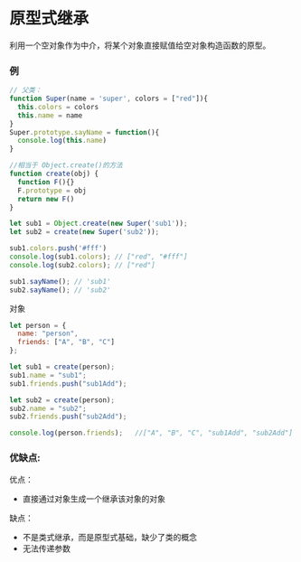# <a name="原型式继承">原型式继承</a>
利用一个空对象作为中介，将某个对象直接赋值给空对象构造函数的原型。

### 例
```js
// 父类：
function Super(name = 'super', colors = ["red"]){
  this.colors = colors
  this.name = name
}
Super.prototype.sayName = function(){
  console.log(this.name)
}

//相当于 Object.create()的方法
function create(obj) {
  function F(){}
  F.prototype = obj
  return new F()
}

let sub1 = Object.create(new Super('sub1'));
let sub2 = create(new Super('sub2'));

sub1.colors.push('#fff')
console.log(sub1.colors); // ["red", "#fff"]
console.log(sub2.colors); // ["red"]

sub1.sayName(); // 'sub1'
sub2.sayName(); // 'sub2'
```

对象
```js
let person = {
  name: "person",
  friends: ["A", "B", "C"]
};

let sub1 = create(person);
sub1.name = "sub1";
sub1.friends.push("sub1Add");

let sub2 = create(person);
sub2.name = "sub2";
sub2.friends.push("sub2Add");

console.log(person.friends);   //["A", "B", "C", "sub1Add", "sub2Add"]
```

### 优缺点:

优点：
  * 直接通过对象生成一个继承该对象的对象

缺点：
  * 不是类式继承，而是原型式基础，缺少了类的概念
  * 无法传递参数